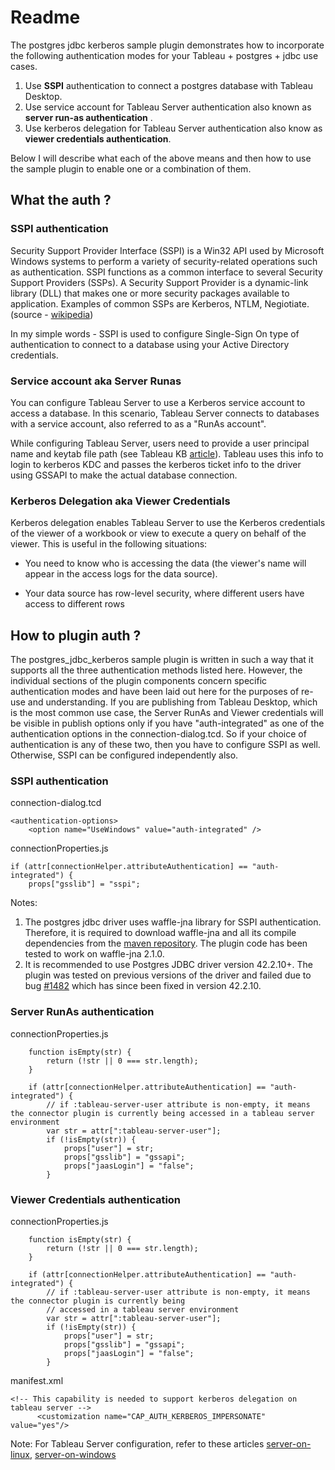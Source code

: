 # Readme

The postgres jdbc kerberos sample plugin demonstrates how to incorporate the following authentication modes for your Tableau + postgres + jdbc use cases.
1. Use **SSPI** authentication to connect a postgres database with Tableau Desktop. 
2. Use service account for Tableau Server authentication also known as **server run-as authentication** .
3. Use kerberos delegation for Tableau Server authentication also know as **viewer credentials authentication**.

Below I will describe what each of the above means and then how to use the sample plugin to enable one or a combination of them.

## What the auth ?
### SSPI authentication
Security Support Provider Interface (SSPI) is a Win32 API used by Microsoft Windows systems to perform a variety of security-related operations such as authentication. SSPI functions as a common interface to several Security Support Providers (SSPs). A Security Support Provider is a dynamic-link library (DLL) that makes one or more security packages available to application.
Examples of common SSPs are Kerberos, NTLM, Negiotiate. (source - [wikipedia](https://en.wikipedia.org/wiki/Security_Support_Provider_Interface))

In my simple words - SSPI is used to configure Single-Sign On type of authentication to connect to a database using your Active Directory credentials. 

### Service account aka Server Runas

You can configure Tableau Server to use a Kerberos service account to access a database. In this scenario, Tableau Server connects to databases with a service account, also referred to as a "RunAs account". 

While configuring Tableau Server, users need to provide a user principal name and keytab file path (see Tableau KB [article](https://help.tableau.com/current/server-linux/en-us/kerberos_runas_linux.htm)). Tableau uses this info to login to kerberos KDC and passes the kerberos ticket info to the driver using GSSAPI to make the actual database connection.


### Kerberos Delegation aka Viewer Credentials

Kerberos delegation enables Tableau Server to use the Kerberos credentials of the viewer of a workbook or view to execute a query on behalf of the viewer. This is useful in the following situations:

-   You need to know who is accessing the data (the viewer's name will appear in the access logs for the data source).
    
-   Your data source has row-level security, where different users have access to different rows

## How to plugin auth ?

The postgres_jdbc_kerberos sample plugin is written in such a way that it supports all the three authentication methods listed here. However, the individual sections of the plugin components concern specific authentication modes and have been laid out here for the purposes of re-use and understanding. 
If you are publishing from Tableau Desktop, which is the most common use case, the Server RunAs and Viewer credentials will be visible in publish options only if you have "auth-integrated" as one of the authentication options in the connection-dialog.tcd. So if your choice of authentication is any of these two, then you have to configure SSPI as well. Otherwise, SSPI can be configured independently also.   

### SSPI authentication
connection-dialog.tcd
```
<authentication-options>
    <option name="UseWindows" value="auth-integrated" />
```
connectionProperties.js
```
if (attr[connectionHelper.attributeAuthentication] == "auth-integrated") {
    props["gsslib"] = "sspi";
```
Notes: 
1. The postgres jdbc driver uses waffle-jna library for SSPI authentication. Therefore, it is required to download waffle-jna and all its compile dependencies from the [maven repository](https://mvnrepository.com/artifact/com.github.waffle/waffle-jna/2.1.0).  The plugin code has been tested to work on waffle-jna 2.1.0.
2. It is recommended to use Postgres JDBC driver version 42.2.10+. The plugin was tested on previous versions of the driver and failed due to bug [#1482](https://github.com/pgjdbc/pgjdbc/issues/1482) which has since been fixed in version 42.2.10.    

### Server RunAs authentication
connectionProperties.js
```
    function isEmpty(str) {
        return (!str || 0 === str.length); 
    }

    if (attr[connectionHelper.attributeAuthentication] == "auth-integrated") {
        // if :tableau-server-user attribute is non-empty, it means the connector plugin is currently being accessed in a tableau server environment
        var str = attr[":tableau-server-user"];
        if (!isEmpty(str)) {
            props["user"] = str;
            props["gsslib"] = "gssapi";  
            props["jaasLogin"] = "false";    
        }   
```

### Viewer Credentials authentication
connectionProperties.js
```
    function isEmpty(str) {
        return (!str || 0 === str.length); 
    }

    if (attr[connectionHelper.attributeAuthentication] == "auth-integrated") {
        // if :tableau-server-user attribute is non-empty, it means the connector plugin is currently being 
        // accessed in a tableau server environment
        var str = attr[":tableau-server-user"];
        if (!isEmpty(str)) {
            props["user"] = str;
            props["gsslib"] = "gssapi";  
            props["jaasLogin"] = "false";    
        }   
```
manifest.xml
```
<!-- This capability is needed to support kerberos delegation on tableau server --> 
      <customization name="CAP_AUTH_KERBEROS_IMPERSONATE" value="yes"/>
```

Note: For Tableau Server configuration, refer to these articles [server-on-linux](https://help.tableau.com/current/server-linux/en-us/kerberos_delegation.htm),  [server-on-windows](https://help.tableau.com/current/server/en-us/kerberos_delegation.htm) 
